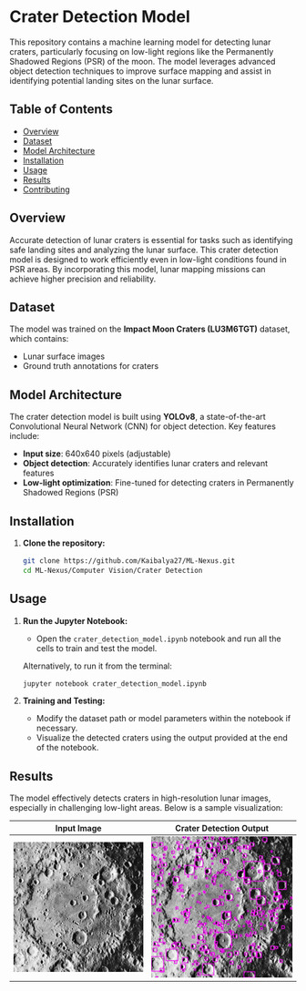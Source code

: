 # Crater Detection Model

This repository contains a machine learning model for detecting lunar craters, particularly focusing on low-light regions like the Permanently Shadowed Regions (PSR) of the moon. The model leverages advanced object detection techniques to improve surface mapping and assist in identifying potential landing sites on the lunar surface.

## Table of Contents
- [Overview](#overview)
- [Dataset](#dataset)
- [Model Architecture](#model-architecture)
- [Installation](#installation)
- [Usage](#usage)
- [Results](#results)
- [Contributing](#contributing)

## Overview
Accurate detection of lunar craters is essential for tasks such as identifying safe landing sites and analyzing the lunar surface. This crater detection model is designed to work efficiently even in low-light conditions found in PSR areas. By incorporating this model, lunar mapping missions can achieve higher precision and reliability.

## Dataset
The model was trained on the **Impact Moon Craters (LU3M6TGT)** dataset, which contains:

- Lunar surface images
- Ground truth annotations for craters

## Model Architecture
The crater detection model is built using **YOLOv8**, a state-of-the-art Convolutional Neural Network (CNN) for object detection. Key features include:
- **Input size**: 640x640 pixels (adjustable)
- **Object detection**: Accurately identifies lunar craters and relevant features
- **Low-light optimization**: Fine-tuned for detecting craters in Permanently Shadowed Regions (PSR)

## Installation

1. **Clone the repository:**
    ```bash
    git clone https://github.com/Kaibalya27/ML-Nexus.git
    cd ML-Nexus/Computer Vision/Crater Detection
    ```

## Usage

1. **Run the Jupyter Notebook:**
    - Open the `crater_detection_model.ipynb` notebook and run all the cells to train and test the model.
    
    Alternatively, to run it from the terminal:

    ```bash
    jupyter notebook crater_detection_model.ipynb
    ```

2. **Training and Testing:**
    - Modify the dataset path or model parameters within the notebook if necessary.
    - Visualize the detected craters using the output provided at the end of the notebook.

## Results
The model effectively detects craters in high-resolution lunar images, especially in challenging low-light areas. Below is a sample visualization:

| Input Image | Crater Detection Output |
| ----------- | ----------------------- |
| ![input](images/input_sample.jpg) | ![output](images/output_sample.jpeg) |

